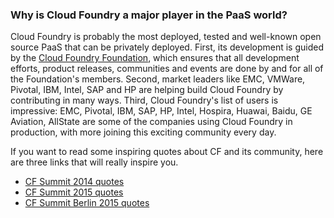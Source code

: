 ### Why is Cloud Foundry a major player in the PaaS world?

Cloud Foundry is probably the most deployed, tested and well-known open source PaaS that can be privately deployed.
First, its development is guided by the <a  href="https://www.cloudfoundry.org/foundation/" target="_blank">Cloud Foundry Foundation</a>, which ensures that all development efforts, product releases, communities and events are done by and for all of the Foundation's members.
Second, market leaders like EMC, VMWare, Pivotal, IBM, Intel, SAP and HP are helping build Cloud Foundry by contributing in many ways.
Third, Cloud Foundry's list of users is impressive: EMC, Pivotal, IBM, SAP, HP, Intel, Hospira, Huawai, Baidu, GE Aviation, AllState are some of the companies using Cloud Foundry in production, with more joining this exciting community every day.

If you want to read some inspiring quotes about CF and its community, here are three links that will really inspire you.

* <a href="http://blog.altoros.com/top-quotes-from-the-cloud-foundry-summit-2014.html" target="_blank">CF Summit 2014 quotes</a>
* <a href="http://blog.altoros.com/top-qoutes-from-the-cloud-foundry-summit-2015.html" target="_blank">CF Summit 2015 quotes</a>
* <a href="http://www.altoros.com/cflive/top-quotes-from-cloud-foundry-summit-berlin-2015/" target="_blank">CF Summit Berlin 2015 quotes</a>
